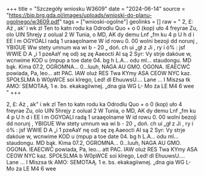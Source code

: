 +++
title = "Szczegóły wniosku W3609"
date = "2024-06-14"
source = "https://bip.brg.gda.pl/images/uploads/wnioski-do-planu-ogolnego/w3609.pdf"
tags = ["wnioski-ogolne"]
geolinks = []
raw = " 2, £: Aż , ak' i wk zl Ten to katn rodu ka Odrodlu Quo + o  0 (kop) uło 4 freyrae Zu, olo UIN 5hrejy  z oolual 2 W Tunia, o MD, AK dy demu Lnf „fm ku 4 p U h  d i EE l m  OGYOALI radą 1 uraaęolname W id rowu 0. 00 wolni bezoji  dd norunj , YBIGUE Ww stety umnum wa  wi b - 20 „ doń. ch ui „gł z Ji ,  ry i ó% : jsf WWIE D A „i 1 pzeAaY nę  od) sę zę Aaeocti AI są 2 Syr: Vy strje dakóue w, wcnwime KOD u (mpup a toe date 04. bg h L.A... odu ml... staudongu. MD bąk. Kima 07.2, OGROMNA... 0...luuh, NAGA AU GMO. OGONA. IEAECWĆ powiada, Pa, leo... att PAC. IAW   oluż RES Twa KYmy ASA CEOW NYC kaz. SPOŁSLMA b W0pWCE soi klrego, Led! dl EhuuwsU.... Lane ... I Miszsa tk AMO: SEMOTAĄ.  1  e. bs. ekakagiiwnej. „dna gia WG L- Mo ża LE M4 6 wee "
+++

 2, £: Aż , ak"
i wk zl Ten to katn rodu ka Odrodlu Quo + o  0 (kop) uło 4 freyrae Zu, olo
UIN 5hrejy  z oolual 2 W Tunia, o MD, AK dy demu Lnf „fm ku 4 p U h
 d i
EE l m
 OGYOALI radą 1 uraaęolname W id rowu 0. 00 wolni bezoji 
dd norunj , YBIGUE Ww stety umnum wa  wi b - 20 „ doń. ch
ui „gł z Ji ,  ry i ó% : jsf WWIE D A „i 1 pzeAaY nę 
od) sę zę Aaeocti AI są 2 Syr: Vy strje dakóue w, wcnwime KOD u (mpup
a toe date 04. bg h L.A... odu ml... staudongu. MD bąk. Kima
07.2, OGROMNA... 0...luuh, NAGA AU GMO. OGONA. IEAECWĆ
powiada, Pa, leo... att PAC. IAW 
 oluż RES Twa KYmy ASA CEOW NYC kaz. SPOŁSLMA b W0pWCE soi klrego,
Led! dl EhuuwsU.... Lane ... I Miszsa tk AMO: SEMOTAĄ.  1 
e. bs. ekakagiiwnej. „dna gia WG L- Mo ża LE M4 6 wee



